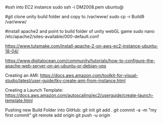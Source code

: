 #ssh into EC2 instance
sudo ssh -i DM2008.pem ubuntu@<ec2instance public DNS>

#git clone unity build folder and copy to /var/www/
sudo cp -r Build9 /var/www/

#install apache2 and point to build folder of unity webGL game
sudo nano /etc/apache2/sites-available/000-default.conf

https://www.tutsmake.com/install-apache-2-on-aws-ec2-instance-ubuntu-18-04/

https://www.digitalocean.com/community/tutorials/how-to-configure-the-apache-web-server-on-an-ubuntu-or-debian-vps

Creating an AMI:
https://docs.aws.amazon.com/toolkit-for-visual-studio/latest/user-guide/tkv-create-ami-from-instance.html

Creating a Launch Template:
https://docs.aws.amazon.com/autoscaling/ec2/userguide/create-launch-template.html

Pushing new Build Folder into GitHub:
git init
git add .
git commit -a -m "my first commit"
git remote add origin <github http url>
git push -u origin <branch name>